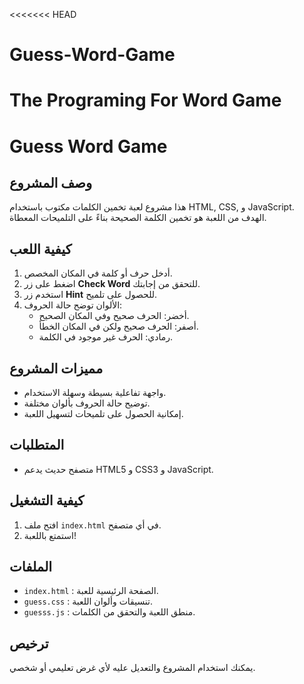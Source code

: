 <<<<<<< HEAD
# Guess-Word-Game
The Programing For Word Game
=======
# Guess Word Game

## وصف المشروع
هذا مشروع لعبة تخمين الكلمات مكتوب باستخدام HTML, CSS, و JavaScript.  
الهدف من اللعبة هو تخمين الكلمة الصحيحة بناءً على التلميحات المعطاة.

## كيفية اللعب
1. أدخل حرف أو كلمة في المكان المخصص.
2. اضغط على زر **Check Word** للتحقق من إجابتك.
3. استخدم زر **Hint** للحصول على تلميح.
4. الألوان توضح حالة الحروف:
   - أخضر: الحرف صحيح وفي المكان الصحيح.
   - أصفر: الحرف صحيح ولكن في المكان الخطأ.
   - رمادي: الحرف غير موجود في الكلمة.

## مميزات المشروع
- واجهة تفاعلية بسيطة وسهلة الاستخدام.
- توضيح حالة الحروف بألوان مختلفة.
- إمكانية الحصول على تلميحات لتسهيل اللعبة.

## المتطلبات
- متصفح حديث يدعم HTML5 و CSS3 و JavaScript.

## كيفية التشغيل
1. افتح ملف `index.html` في أي متصفح.
2. استمتع باللعبة!

## الملفات
- `index.html` : الصفحة الرئيسية للعبة.
- `guess.css` : تنسيقات وألوان اللعبة.
- `guesss.js` : منطق اللعبة والتحقق من الكلمات.

## ترخيص
يمكنك استخدام المشروع والتعديل عليه لأي غرض تعليمي أو شخصي.

